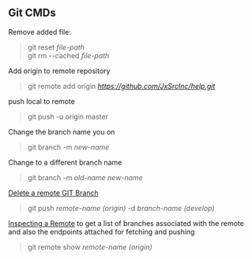 
## Git CMDs
Remove added file:
>git reset _file-path_  
>git rm --cached _file-path_

Add origin to remote repository
>git remote add origin _https://github.com/JxSrcInc/help.git_

push local to remote
>git push -u origin master


Change the branch name you on
>git branch -m _new-name_

Change to a different branch name
>git branch -m _old-name_ _new-name_

[Delete a remote GIT Branch](https://koukia.ca/delete-a-local-and-a-remote-git-branch-61df0b10d323)
>git push _remote-name (origin)_ -d _branch-name (develop)_

[Inspecting a Remote](https://www.atlassian.com/git/tutorials/syncing) to get a list of branches associated with the remote and also the endpoints attached for fetching and pushing
>git remote show _remote-name (origin)_
